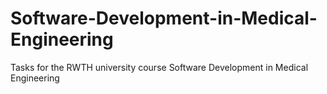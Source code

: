 # Software-Development-in-Medical-Engineering
 Tasks for the RWTH university course Software Development in Medical Engineering
